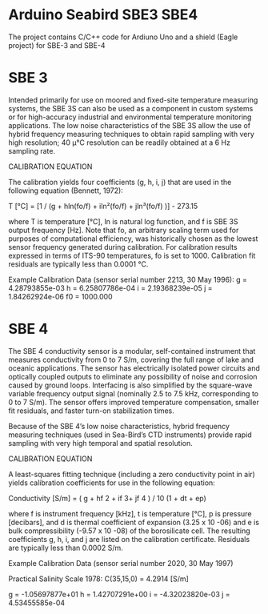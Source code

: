 # Arduino Seabird SBE3 SBE4 

The project contains C/C++ code for Ardiuno Uno and a shield (Eagle project) for SBE-3 and SBE-4 

# SBE 3
Intended primarily for use on moored and fixed-site temperature measuring systems, the SBE 3S can also be used as a component in custom systems or for high-accuracy industrial and environmental temperature monitoring applications. The low noise characteristics of the SBE 3S allow the use of hybrid frequency measuring techniques to obtain rapid sampling with very high resolution; 40 μ°C resolution can be readily obtained at a 6 Hz sampling rate.

CALIBRATION EQUATION

The calibration yields four coefficients (g, h, i, j) that are used in the following equation (Bennett, 1972):

T [°C] = [1 / (g + hln(fo/f) + iln²(fo/f) + jln³(fo/f) )] - 273.15

where T is temperature [°C], ln is natural log function, and f is SBE 3S output frequency [Hz]. Note that fo, an arbitrary scaling term used for purposes of computational efficiency, was historically chosen as the lowest sensor frequency generated during calibration. For calibration results expressed in terms of ITS-90 temperatures, fo is set to 1000. Calibration fit residuals are typically less than 0.0001 °C.

Example Calibration Data (sensor serial number 2213, 30 May 1996):
g = 4.28793855e-03     h = 6.25807786e-04     i = 2.19368239e-05     j = 1.84262924e-06     f0 = 1000.000



# SBE 4
The SBE 4 conductivity sensor is a modular, self-contained instrument that measures conductivity from 0 to 7 S/m, covering the full range of lake and oceanic applications. The sensor has electrically isolated power circuits and optically coupled outputs to eliminate any possibility of noise and corrosion caused by ground loops. Interfacing is also simplified by the square-wave variable frequency output signal (nominally 2.5 to 7.5 kHz, corresponding to 0 to 7 S/m). The sensor offers improved temperature compensation, smaller fit residuals, and faster turn-on stabilization times.

Because of the SBE 4’s low noise characteristics, hybrid frequency measuring techniques (used in Sea-Bird’s CTD instruments) provide rapid sampling with very high temporal and spatial resolution.

CALIBRATION EQUATION

A least-squares fitting technique (including a zero conductivity point in air) yields calibration coefficients for use in the following equation:

Conductivity [S/m] = ( g + hf 2 + if 3+ jf 4 ) / 10 (1 + dt + ep)

where f is instrument frequency [kHz], t is temperature [°C], p is pressure [decibars], and d is thermal coefficient of expansion (3.25 x 10 -06) and e is bulk compressibility (-9.57 x 10 -08) of the borosilicate cell. The resulting coefficients g, h, i, and j are listed on the calibration certificate. Residuals are typically less than 0.0002 S/m.

Example Calibration Data (sensor serial number 2020, 30 May 1997)

Practical Salinity Scale 1978: C(35,15,0) = 4.2914 [S/m]

g = -1.05697877e+01    h = 1.42707291e+00    i = -4.32023820e-03    j = 4.53455585e-04


